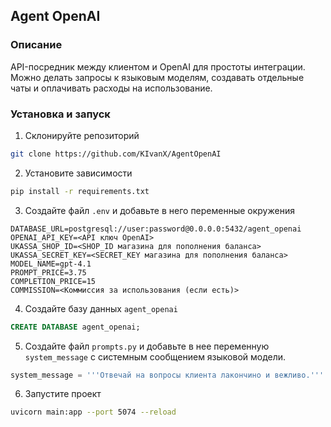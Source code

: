 ## Agent OpenAI

### Описание
API-посредник между клиентом и OpenAI для простоты интеграции. 
Можно делать запросы к языковым моделям, создавать отдельные чаты 
и оплачивать расходы на использование.

### Установка и запуск
1. Склонируйте репозиторий
```bash
git clone https://github.com/KIvanX/AgentOpenAI
```

2. Установите зависимости
```bash
pip install -r requirements.txt
```

3. Создайте файл `.env` и добавьте в него переменные окружения
```env
DATABASE_URL=postgresql://user:password@0.0.0.0:5432/agent_openai
OPENAI_API_KEY=<API ключ OpenAI>
UKASSA_SHOP_ID=<SHOP_ID магазина для пополнения баланса>
UKASSA_SECRET_KEY=<SECRET_KEY магазина для пополнения баланса>
MODEL_NAME=gpt-4.1
PROMPT_PRICE=3.75
COMPLETION_PRICE=15
COMMISSION=<Коммиссия за использования (если есть)>
```

4. Создайте базу данных `agent_openai`
```SQL
CREATE DATABASE agent_openai;
```

5. Создайте файл `prompts.py` и добавьте в нее 
переменную `system_message` с системным сообщением языковой модели.
```prompts.py
system_message = '''Отвечай на вопросы клиента лакончино и вежливо.'''
```

6. Запустите проект
```bash
uvicorn main:app --port 5074 --reload
```
